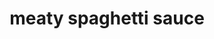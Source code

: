 ---
id: 5a8f111f1e7de900145e2490
servings: 12
notes: '1/2 cup:  231 calories
 8g fat (3g saturated fat)
 45mg cholesterol
 1188mg sodium
 22g carbohydrate (0 sugars
 3g fiber)
 17g protein. diabetic exchanges:  2 starch
 2 meat
 1 vegetable.'
directions: 'in a large skillet over medium heat
 cook beef and sausage until no longer pink; drain. transfer to a 5-qt. slow cooker. stir in green pepper
 onion
 garlic
 tomatoes
 tomato sauce
 paste
 sugar and seasonings; mix well. cover and cook on low for 8 hours or until bubbly. serve over spaghetti.'
ingredients: '1 pound ground beef
1 pound johnsonville® ground mild italian sausage
1 medium green pepper
 chopped
1 medium onion
 chopped
8 garlic cloves
 minced
3 cans (14-1/2 ounces each) italian diced tomatoes
 drained
2 cans (15 ounces each) tomato sauce
2 cans (6 ounces each) tomato paste
1/3 cup sugar
2 tablespoons italian seasoning
1 tablespoon dried basil
2 teaspoons dried marjoram
1 teaspoon salt
1/2 teaspoon pepper
hot cooked spaghetti'
rating: 5
ease: easy
img:
category: main course
href: 'https: //www.tasteofhome.com/recipes/meaty-spaghetti-sauce'
totalTime:
cookTime: 8 hours
prepTime: 15 minutes
title: meaty spaghetti sauce
slug: meaty-spaghetti-sauce
---